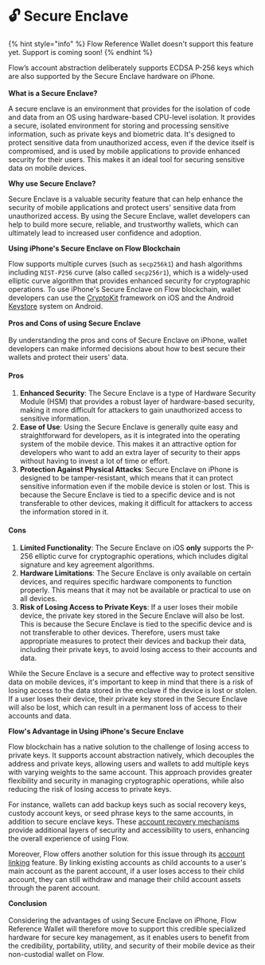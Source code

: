 # 🔓 Secure Enclave

{% hint style="info" %}
Flow Reference Wallet doesn't support this feature yet. Support is coming soon!
{% endhint %}

Flow’s account abstraction deliberately supports ECDSA P-256 keys which are also supported by the Secure Enclave hardware on iPhone. \
\
**What is a Secure Enclave?**

A secure enclave is an environment that provides for the isolation of code and data from an OS using hardware-based CPU-level isolation. It provides a secure, isolated environment for storing and processing sensitive information, such as private keys and biometric data. It's designed to protect sensitive data from unauthorized access, even if the device itself is compromised, and is used by mobile applications to provide enhanced security for their users. This makes it an ideal tool for securing sensitive data on mobile devices.

**Why use Secure Enclave?**

Secure Enclave is a valuable security feature that can help enhance the security of mobile applications and protect users' sensitive data from unauthorized access. By using the Secure Enclave, wallet developers can help to build more secure, reliable, and trustworthy wallets, which can ultimately lead to increased user confidence and adoption.

**Using iPhone's Secure Enclave on Flow Blockchain**

Flow supports multiple curves (such as `secp256k1`) and hash algorithms including `NIST-P256` curve (also called `secp256r1`), which is a widely-used elliptic curve algorithm that provides enhanced security for cryptographic operations. To use iPhone's Secure Enclave on Flow blockchain, wallet developers can use the [CryptoKit](https://developer.apple.com/documentation/cryptokit) framework on iOS and the Android [Keystore](https://developer.android.com/training/articles/keystore) system on Android.\
\
**Pros and Cons of using Secure Enclave**\
\
By understanding the pros and cons of Secure Enclave on iPhone, wallet developers can make informed decisions about how to best secure their wallets and protect their users' data.

#### Pros

1. **Enhanced Security**: The Secure Enclave is a type of Hardware Security Module (HSM) that provides a robust layer of hardware-based security, making it more difficult for attackers to gain unauthorized access to sensitive information.
2. **Ease of Use**: Using the Secure Enclave is generally quite easy and straightforward for developers, as it is integrated into the operating system of the mobile device. This makes it an attractive option for developers who want to add an extra layer of security to their apps without having to invest a lot of time or effort.
3. **Protection Against Physical Attacks**: Secure Enclave on iPhone is designed to be tamper-resistant, which means that it can protect sensitive information even if the mobile device is stolen or lost. This is because the Secure Enclave is tied to a specific device and is not transferable to other devices, making it difficult for attackers to access the information stored in it.

#### Cons

1. **Limited Functionality**: The Secure Enclave on iOS **only** supports the P-256 elliptic curve for cryptographic operations, which includes digital signature and key agreement algorithms.
2. **Hardware Limitations**: The Secure Enclave is only available on certain devices, and requires specific hardware components to function properly. This means that it may not be available or practical to use on all devices.
3. **Risk of Losing Access to Private Keys**: If a user loses their mobile device, the private key stored in the Secure Enclave will also be lost. This is because the Secure Enclave is tied to the specific device and is not transferable to other devices. Therefore, users must take appropriate measures to protect their devices and backup their data, including their private keys, to avoid losing access to their accounts and data.

While the Secure Enclave is a secure and effective way to protect sensitive data on mobile devices, it's important to keep in mind that there is a risk of losing access to the data stored in the enclave if the device is lost or stolen. If a user loses their device, their private key stored in the Secure Enclave will also be lost, which can result in a permanent loss of access to their accounts and data.

**Flow's Advantage in Using iPhone's Secure Enclave**

Flow blockchain has a native solution to the challenge of losing access to private keys. It supports account abstraction natively, which decouples the address and private keys, allowing users and wallets to add multiple keys with varying weights to the same account. This approach provides greater flexibility and security in managing cryptographic operations, while also reducing the risk of losing access to private keys.

For instance, wallets can add backup keys such as social recovery keys, custody account keys, or seed phrase keys to the same accounts, in addition to secure enclave keys. These [account recovery mechanisms](account-recovery.md) provide additional layers of security and accessibility to users, enhancing the overall experience of using Flow.

Moreover, Flow offers another solution for this issue through its [account linking](account-linking.md) feature. By linking existing accounts as child accounts to a user's main account as the parent account, if a user loses access to their child account, they can still withdraw and manage their child account assets through the parent account.

**Conclusion**\
\
Considering the advantages of using Secure Enclave on iPhone, Flow Reference Wallet will therefore move to support this credible specialized hardware for secure key management, as it enables users to benefit from the credibility, portability, utility, and security of their mobile device as their non-custodial wallet on Flow.&#x20;

